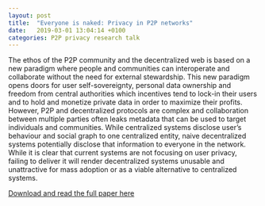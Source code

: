 ```yaml
---
layout: post
title:  "Everyone is naked: Privacy in P2P networks"
date:   2019-03-01 13:04:14 +0100
categories: P2P privacy research talk
---
```


The ethos of the P2P community and the decentralized web is based on a new paradigm where people and communities can interoperate and collaborate without the need for external stewardship. This new paradigm opens doors for user self-sovereignty, personal data ownership and freedom from central authorities which incentives tend to lock-in their users and to hold and monetize private data in order to maximize their profits. However, P2P and decentralized protocols are complex and collaboration between multiple parties often leaks metadata that can be used to target individuals and communities. While centralized systems disclose user’s behaviour and social graph to one centralized entity, naive decentralized systems potentially disclose that information to everyone in the network. While it is clear that current systems are not focusing on user privacy, failing to deliver it will render decentralized systems unusable and unattractive for mass adoption or as a viable alternative to centralized systems.

[Download and read the full paper here](https://news.ycombinator.com/item?id=15109637)

